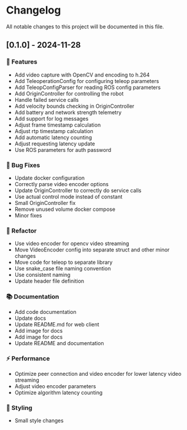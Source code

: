 # Changelog

All notable changes to this project will be documented in this file.

## [0.1.0] - 2024-11-28

### 🚀 Features

- Add video capture with OpenCV and encoding to h.264
- Add TeleoperationConfig for configuring teleop parameters
- Add TeleopConfigParser for reading ROS config parameters
- Add OriginController for controlling the robot
- Handle failed service calls
- Add velocity bounds checking in OriginController
- Add battery and network strength telemetry
- Add support for log messages
- Adjust frame timestamp calculation
- Adjust rtp timestamp calculation
- Add automatic latency counting
- Adjust requesting latency update
- Use ROS parameters for auth password

### 🐛 Bug Fixes

- Update docker configuration
- Correctly parse video encoder options
- Update OriginController to correctly do service calls
- Use actual control mode instead of constant
- Small OriginController fix
- Remove unused volume docker compose
- Minor fixes

### 🚜 Refactor

- Use video encoder for opencv video streaming
- Move VideoEncoder config into separate struct and other minor changes
- Move code for teleop to separate library
- Use snake_case file naming convention
- Use consistent naming
- Update header file definition

### 📚 Documentation

- Add code documentation
- Update docs
- Update README.md for web client
- Add image for docs
- Add image for docs
- Update README and documentation

### ⚡ Performance

- Optimize peer connection and video encoder for lower latency video streaming
- Adjust video encoder parameters
- Optimize algorithm latency counting

### 🎨 Styling

- Small style changes

<!-- generated by git-cliff -->
